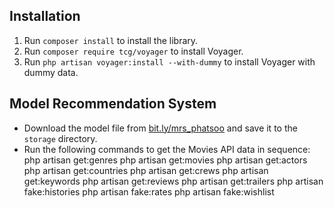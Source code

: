 ## Installation

1. Run `composer install` to install the library.
2. Run `composer require tcg/voyager` to install Voyager.
3. Run `php artisan voyager:install --with-dummy` to install Voyager with dummy data.

## Model Recommendation System

* Download the model file from [bit.ly/mrs_phatsoo](https://bit.ly/mrs_phatsoo) and save it to the `storage` directory.
* Run the following commands to get the Movies API data in sequence:
php artisan get:genres
php artisan get:movies
php artisan get:actors
php artisan get:countries
php artisan get:crews
php artisan get:keywords
php artisan get:reviews
php artisan get:trailers
php artisan fake:histories
php artisan fake:rates
php artisan fake:wishlist
